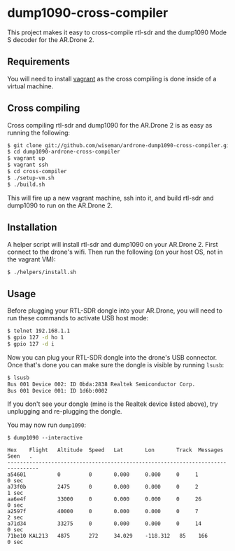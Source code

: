 # dump1090-cross-compiler

This project makes it easy to cross-compile rtl-sdr and the dump1090
Mode S decoder for the AR.Drone 2.

## Requirements

You will need to install [vagrant](http://vagrantup.com/) as the cross
compiling is done inside of a virtual machine.

## Cross compiling

Cross compiling rtl-sdr and dump1090 for the AR.Drone 2 is as easy as
running the following:

```bash
$ git clone git://github.com/wiseman/ardrone-dump1090-cross-compiler.git
$ cd dump1090-ardrone-cross-compiler
$ vagrant up
$ vagrant ssh
$ cd cross-compiler
$ ./setup-vm.sh
$ ./build.sh
```

This will fire up a new vagrant machine, ssh into it, and build
rtl-sdr and dump1090 to run on the AR.Drone 2.

## Installation

A helper script will install rtl-sdr and dump1090 on your AR.Drone 2.
First connect to the drone's wifi.  Then run the following (on your host OS, not in the vagrant VM):

```bash
$ ./helpers/install.sh
```

## Usage

Before plugging your RTL-SDR dongle into your AR.Drone, you will need
to run these commands to activate USB host mode:

```bash
$ telnet 192.168.1.1
$ gpio 127 -d ho 1
$ gpio 127 -d i
```

Now you can plug your RTL-SDR dongle into the drone's USB connector.
Once that's done you can make sure the dongle is visible by running
`lsusb`:

```bash
$ lsusb
Bus 001 Device 002: ID 0bda:2838 Realtek Semiconductor Corp. 
Bus 001 Device 001: ID 1d6b:0002  
```

If you don't see your dongle (mine is the Realtek device listed
above), try unplugging and re-plugging the dongle.

You may now run `dump1090`:

```base
$ dump1090 --interactive

Hex    Flight   Altitude  Speed   Lat       Lon       Track  Messages Seen   .
--------------------------------------------------------------------------------
a54601          0         0       0.000     0.000     0     1         0 sec
a73f0b          2475      0       0.000     0.000     0     2         1 sec
aa6e4f          33000     0       0.000     0.000     0     26        0 sec
a2597f          40000     0       0.000     0.000     0     7         2 sec
a71d34          33275     0       0.000     0.000     0     14        0 sec
71be10 KAL213   4875      272     34.029    -118.312   85    166       0 sec
```
